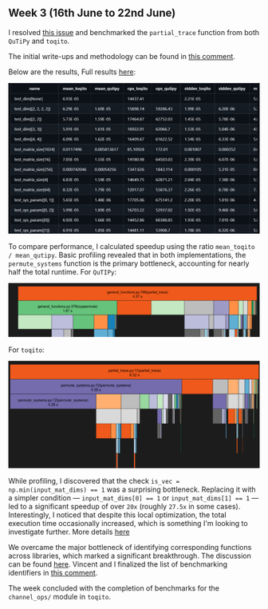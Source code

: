 ## Week 3 (16th June to 22nd June)

I resolved [this issue](https://github.com/vprusso/toqito-bench/issues/4) and benchmarked the `partial_trace` function from both `QuTiPy` and `toqito`. 

The initial write-ups and methodology can be found in [this comment](https://github.com/vprusso/toqito-bench/issues/4#issuecomment-2967868123).

Below are the results, Full results [here](https://github.com/vprusso/toqito-bench/issues/4#issuecomment-2967868123):

![Few Results](/images/image-2.png)


To compare performance, I calculated speedup using the ratio `mean_toqito / mean_qutipy`. Basic profiling revealed that in both implementations, the `permute_systems` function is the primary bottleneck, accounting for nearly half the total runtime.
For `QuTIPy`:

![QuTiPy profile](/images/image.png)

For `toqito`:

![toqito profile](/images/image-1.png)

While profiling, I discovered that the check `is_vec = np.min(input_mat_dims) == 1` was a surprising bottleneck. Replacing it with a simpler condition — `input_mat_dims[0] == 1` or `input_mat_dims[1] == 1` — led to a significant speedup of over `20x` (roughly `27.5x` in some cases). Interestingly, I noticed that despite this local optimization, the total execution time occasionally increased, which is something I'm looking to investigate further. More details [here](https://github.com/vprusso/toqito-bench/issues/4#issuecomment-2974616275)

We overcame the major bottleneck of identifying corresponding functions across libraries, which marked a significant breakthrough. The discussion can be found [here](https://github.com/vprusso/toqito-bench/issues/3#issuecomment-2988230881). Vincent and I finalized the list of benchmarking identifiers in [this comment](https://github.com/vprusso/toqito-bench/issues/3#issuecomment-2996203883).

The week concluded with the completion of benchmarks for the `channel_ops/` module in `toqito`.

